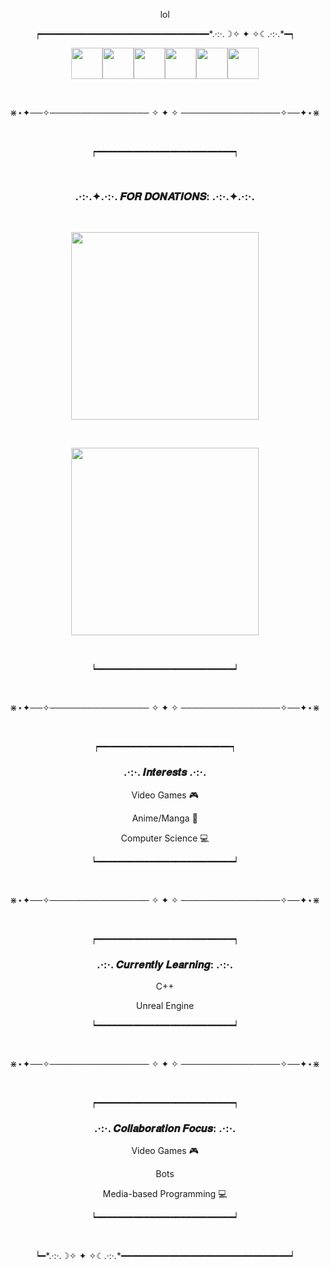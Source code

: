 <p align="center">lol</p>

>

<p align="center">┍━━━━━━━━━━━━━━━━━━━━━━━━━━━━━━━━*.·:·.☽✧  ✦  ✧☾.·:·.*━┑</p>

<div style="font-size:0; width:100%;" align="center">
    &nbsp;
    <a href="https://www.youtube.com/user/ashteriskgaming/"><img src="https://api.iconify.design/bxl/youtube.svg?color=white" width="50" style="text-decoration:none;"/></a>
    <a href="https://discord.gg/ffkFhFp"><img src="https://api.iconify.design/bxl/discord-alt.svg?color=white" width="50" style="text-decoration:none"/></a>
    <a href="https://twitter.com/AshteriskGaming"><img src="https://api.iconify.design/bxl/twitter.svg?color=white" width="50" style="text-decoration:none"/></a>
    <a href="https://www.twitch.tv/ashteriskgaming/"><img src="https://api.iconify.design/bxl/twitch.svg?color=white" width="50" style="text-decoration:none"/></a>
    <a href="https://steamcommunity.com/id/Ashterisk"><img src="https://api.iconify.design/bxl/steam.svg?color=white" width="50" style="text-decoration:none"/></a>
    <a href="https://www.deviantart.com/pastaandwhiterice"><img src="https://api.iconify.design/bxl/deviantart.svg?color=white" width="50" style="text-decoration:none"/></a>
</div>

&nbsp;

<p align="center">⋇⋆✦──✧──────────────── ✧ ✦ ✧ ────────────────✧──✦⋆⋇</p>

&nbsp;

<p align="center">┍━━━━━━━━━━━━━━━━━━━━━━━━━━┑</p>

&nbsp;

<h3 align="center"> .·:·.✦.·:·. 𝑭𝑶𝑹 𝑫𝑶𝑵𝑨𝑻𝑰𝑶𝑵𝑺: .·:·.✦.·:·. </h3>

&nbsp;

<div style="font-size:0; width:100%;" align="center">
    <p>𝘚𝘜𝘗𝘗𝘖𝘙𝘛 𝘔𝘌 𝘖𝘕 𝘗𝘈𝘛𝘙𝘌𝘖𝘕 ►</p>
    <a href="https://www.patreon.com/ashterisk"><img src="https://images.squarespace-cdn.com/content/v1/570c331be321403a73df5d4e/1551795484415-R09OOCKIU79KPWJ25OSY/patreon-button.jpg" width="300" style="text-decoration:none;"/></a>
</div>

&nbsp;

<div style="font-size:0; width:100%;" align="center">
    <p>𝘍𝘖𝘙 𝘖𝘕𝘌-𝘛𝘐𝘔𝘌 𝘋𝘖𝘕𝘈𝘛𝘐𝘖𝘕𝘚 ►</p>
    <a href="https://ko-fi.com/P5P2BC5XU"><img src="https://ko-fi.com/img/githubbutton_sm.svg" width="300" style="text-decoration:none;"/></a>
</div>

&nbsp;

<p align="center">┕━━━━━━━━━━━━━━━━━━━━━━━━━━┙</p>

&nbsp;

<p align="center">⋇⋆✦──✧──────────────── ✧ ✦ ✧ ────────────────✧──✦⋆⋇</p>

&nbsp;

<p align="center">┍━━━━━━━━━━━━━━━━━━━━━━━━━┑</p>

<h3 align="center"> .·:·. 𝑰𝒏𝒕𝒆𝒓𝒆𝒔𝒕𝒔 .·:·. </h3>

<div align="center" width="50%">
    <p>Video Games 🎮</p>
    <p>Anime/Manga 🗾</p>
    <p>Computer Science 💻</p>
</div>

<p align="center">┕━━━━━━━━━━━━━━━━━━━━━━━━━━┙</p>

&nbsp;

<p align="center">⋇⋆✦──✧──────────────── ✧ ✦ ✧ ────────────────✧──✦⋆⋇</p>

&nbsp;

<p align="center">┍━━━━━━━━━━━━━━━━━━━━━━━━━━┑</p>

<h3 align="center"> .·:·. 𝑪𝒖𝒓𝒓𝒆𝒏𝒕𝒍𝒚 𝑳𝒆𝒂𝒓𝒏𝒊𝒏𝒈: .·:·. </h3>

<div align="center" width="50%">
    <p>C++</p>
    <p>Unreal Engine</p>
</div>

<p align="center">┕━━━━━━━━━━━━━━━━━━━━━━━━━━┙</p>

&nbsp;

<p align="center">⋇⋆✦──✧──────────────── ✧ ✦ ✧ ────────────────✧──✦⋆⋇</p>

&nbsp;

<p align="center">┍━━━━━━━━━━━━━━━━━━━━━━━━━━┑</p>

<h3 align="center"> .·:·. 𝑪𝒐𝒍𝒍𝒂𝒃𝒐𝒓𝒂𝒕𝒊𝒐𝒏 𝑭𝒐𝒄𝒖𝒔: .·:·. </h3>

<div align="center" width="50%">
    <p>Video Games 🎮</p>
    <p>Bots</p>
    <p>Media-based Programming 💻</p>
</div>

<p align="center">┕━━━━━━━━━━━━━━━━━━━━━━━━━━┙</p>

&nbsp;

<p align="center">┕━*.·:·.☽✧  ✦  ✧☾.·:·.*━━━━━━━━━━━━━━━━━━━━━━━━━━━━━━━━┙</p>

<!---
AshteriskGaming/AshteriskGaming is a ✨ special ✨ repository because its `README.md` (this file) appears on your GitHub profile.
You can click the Preview link to take a look at your changes.
--->
